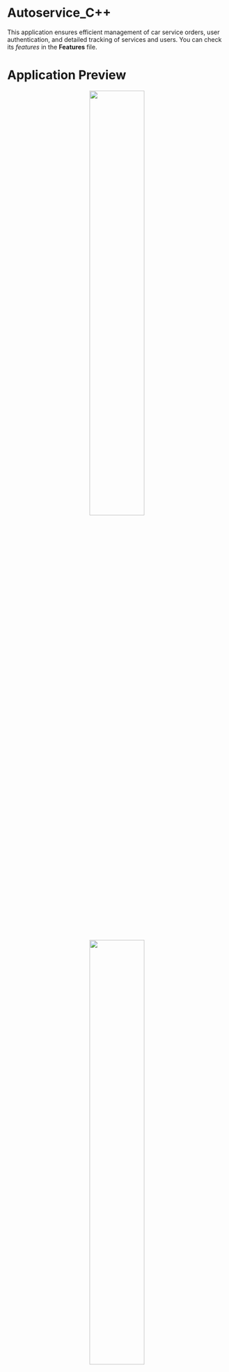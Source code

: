 # Autoservice_C++
This application ensures efficient management of car service orders, user authentication, and detailed tracking of services and users. You can check its *features* in the **Features** file.

# Application Preview

<div style="text-align: center;">
  <p float="left">
    <img src="https://github.com/user-attachments/assets/7318bf03-6df2-49a7-9cdc-32ce223859b5" width="50%" />
    <img src="https://github.com/user-attachments/assets/bc928e8a-2b92-4786-9d26-ddd5378a0d92" width="50%" />
  </p>

  <p float="left">
    <img src="https://github.com/user-attachments/assets/07f15aee-7487-4a09-90cd-f3e8f8536548" width=50% />
    <img src="https://github.com/user-attachments/assets/1d482e9e-3d91-4836-a233-22bef6d9d810" width=50% />
  </p>

<img src="https://github.com/user-attachments/assets/29a3a674-32bb-47b8-aba4-b62260c62157" width=50% />
</div>
